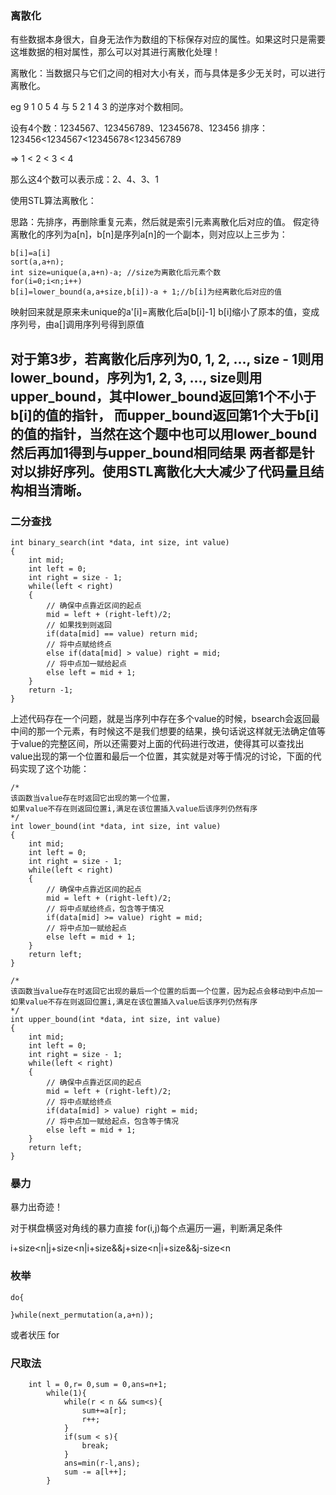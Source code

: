 ### 离散化
有些数据本身很大，自身无法作为数组的下标保存对应的属性。如果这时只是需要这堆数据的相对属性，那么可以对其进行离散化处理！

离散化：当数据只与它们之间的相对大小有关，而与具体是多少无关时，可以进行离散化。

eg 9 1 0 5 4 与 5 2 1 4 3 的逆序对个数相同。

设有4个数：1234567、123456789、12345678、123456
排序：123456<1234567<12345678<123456789

 =>   1   <     2    <     3     <   4

那么这4个数可以表示成：2、4、3、1

使用STL算法离散化：

思路：先排序，再删除重复元素，然后就是索引元素离散化后对应的值。
假定待离散化的序列为a[n]，b[n]是序列a[n]的一个副本，则对应以上三步为：
```
b[i]=a[i]
sort(a,a+n);
int size=unique(a,a+n)-a; //size为离散化后元素个数
for(i=0;i<n;i++)	
b[i]=lower_bound(a,a+size,b[i])-a + 1;//b[i]为经离散化后对应的值
```
映射回来就是原来未unique的a'[i]=离散化后a[b[i]-1] b[i]缩小了原本的值，变成序列号，由a[]调用序列号得到原值

对于第3步，若离散化后序列为0, 1, 2, ..., size - 1则用lower_bound，序列为1, 2, 3, ..., size则用upper_bound，其中lower_bound返回第1个不小于b[i]的值的指针，
而upper_bound返回第1个大于b[i]的值的指针，当然在这个题中也可以用lower_bound然后再加1得到与upper_bound相同结果
两者都是针对以排好序列。使用STL离散化大大减少了代码量且结构相当清晰。
---
### 二分查找
```
int binary_search(int *data, int size, int value)  
{  
    int mid;  
    int left = 0;  
    int right = size - 1;  
    while(left < right)  
    {  
        // 确保中点靠近区间的起点  
        mid = left + (right-left)/2;  
        // 如果找到则返回  
        if(data[mid] == value) return mid;  
        // 将中点赋给终点  
        else if(data[mid] > value) right = mid;  
        // 将中点加一赋给起点  
        else left = mid + 1;  
    }  
    return -1;  
}  
```
上述代码存在一个问题，就是当序列中存在多个value的时候，bsearch会返回最中间的那一个元素，有时候这不是我们想要的结果，换句话说这样就无法确定值等于value的完整区间，所以还需要对上面的代码进行改进，使得其可以查找出value出现的第一个位置和最后一个位置，其实就是对等于情况的讨论，下面的代码实现了这个功能：
```
/* 
该函数当value存在时返回它出现的第一个位置， 
如果value不存在则返回位置i,满足在该位置插入value后该序列仍然有序 
*/  
int lower_bound(int *data, int size, int value)  
{  
    int mid;  
    int left = 0;  
    int right = size - 1;  
    while(left < right)  
    {  
        // 确保中点靠近区间的起点  
        mid = left + (right-left)/2;  
        // 将中点赋给终点，包含等于情况  
        if(data[mid] >= value) right = mid;  
        // 将中点加一赋给起点  
        else left = mid + 1;  
    }  
    return left;  
}  
  
/* 
该函数当value存在时返回它出现的最后一个位置的后面一个位置，因为起点会移动到中点加一 
如果value不存在则返回位置i,满足在该位置插入value后该序列仍然有序 
*/  
int upper_bound(int *data, int size, int value)  
{  
    int mid;  
    int left = 0;  
    int right = size - 1;  
    while(left < right)  
    {  
        // 确保中点靠近区间的起点  
        mid = left + (right-left)/2;  
        // 将中点赋给终点  
        if(data[mid] > value) right = mid;  
        // 将中点加一赋给起点，包含等于情况  
        else left = mid + 1;  
    }  
    return left;  
}  
```
### 暴力
暴力出奇迹！

对于棋盘横竖对角线的暴力直接
for(i,j)每个点遍历一遍，判断满足条件

i+size<n|j+size<n|i+size&&j+size<n|i+size&&j-size<n

### 枚举
```
do{
    
}while(next_permutation(a,a+n));
```
或者状压 for

### 尺取法
```
    int l = 0,r= 0,sum = 0,ans=n+1;
        while(1){
            while(r < n && sum<s){
                sum+=a[r];
                r++;
            }
            if(sum < s){
                break;  
            }
            ans=min(r-l,ans);
            sum -= a[l++];
        }
```